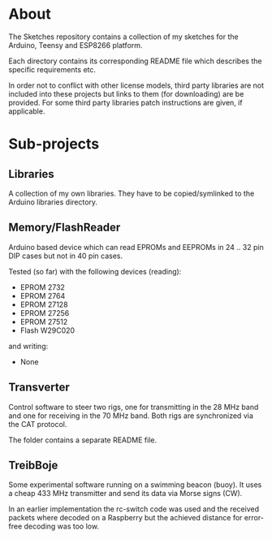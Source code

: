# About

The Sketches repository contains a collection of my sketches for the Arduino, Teensy
and ESP8266 platform.

Each directory contains its corresponding README file which describes the
specific requirements etc.

In order not to conflict with other license models, third party libraries are not
included into these projects but links to them (for downloading) are be provided.
For some third party libraries patch instructions are given, if applicable.

# Sub-projects

## Libraries

A collection of my own libraries. They have to be copied/symlinked to the
Arduino libraries directory.

## Memory/FlashReader

Arduino based device which can read EPROMs and EEPROMs in 24 .. 32 pin DIP cases
but not in 40 pin cases.

Tested (so far) with the following devices (reading):
- EPROM 2732
- EPROM 2764
- EPROM 27128
- EPROM 27256
- EPROM 27512
- Flash W29C020

and writing:
- None

## Transverter

Control software to steer two rigs, one for transmitting in the 28 MHz band 
and one for receiving in the 70 MHz band. Both rigs are synchronized via the 
CAT protocol. 

The folder contains a separate README file.

## TreibBoje

Some experimental software running on a swimming beacon (buoy). It uses a
cheap 433 MHz transmitter and send its data via Morse signs (CW).

In an earlier implementation the rc-switch code was used and the received 
packets where decoded on a Raspberry but the achieved distance for error-free 
decoding was too low.
